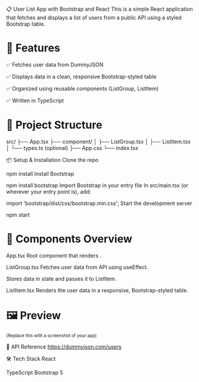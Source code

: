 📋 User List App with Bootstrap and React
This is a simple React application that fetches and displays a list of users from a public API using a styled Bootstrap table.

<h1>🚀 Features</h1>

✅ Fetches user data from DummyJSON

✅ Displays data in a clean, responsive Bootstrap-styled table

✅ Organized using reusable components (ListGroup, ListItem)

✅ Written in TypeScript

<h1>🧱 Project Structure</h1>


src/
├── App.tsx
├── component/
│   ├── ListGroup.tsx
│   ├── ListItem.tsx
│   └── types.ts (optional)
├── App.css
└── index.tsx

📦 Setup & Installation
Clone the repo


npm install
Install Bootstrap


npm install bootstrap
Import Bootstrap in your entry file
In src/main.tsx (or wherever your entry point is), add:


import 'bootstrap/dist/css/bootstrap.min.css';
Start the development server

npm start

<h1>🧩 Components Overview</h1>

App.tsx
Root component that renders <ListGroup />.

ListGroup.tsx
Fetches user data from API using useEffect.

Stores data in state and passes it to ListItem.

ListItem.tsx
Renders the user data in a responsive, Bootstrap-styled table.


<h1>🖼️ Preview</h1>

<sub>(Replace this with a screenshot of your app)</sub>

🔗 API Reference
https://dummyjson.com/users

🛠 Tech Stack
React

TypeScript
Bootstrap 5


